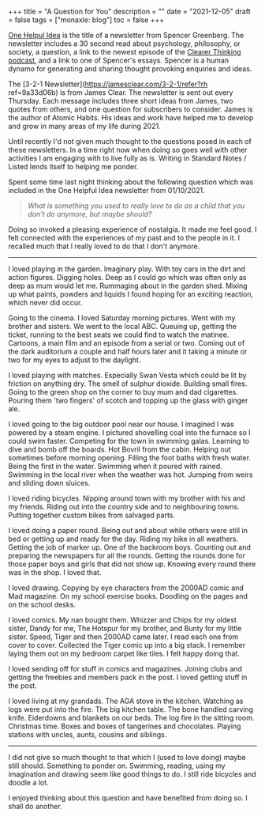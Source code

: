 +++
title = "A Question for You"
description = ""
date = "2021-12-05"
draft = false
tags = ["monaxle: blog"]
toc = false
+++

[One Helpul Idea](https://www.spencergreenberg.com/) is the title of a newsletter from Spencer Greenberg. The newsletter includes a 30 second read about psychology, philosophy, or society, a question, a link to the newest episode of the [Clearer Thinking podcast](https://clearerthinkingpodcast.com/), and a link to one of Spencer's essays. Spencer is a human dynamo for generating and sharing thought provoking enquiries and ideas.

The [3-2-1 Newsletter](https://jamesclear.com/3-2-1/refer?rh ref=9a33d06b) is from James Clear. The newsletter is sent out every Thursday. Each message includes three short ideas from James, two quotes from others, and one question for subscribers to consider. James is the author of Atomic Habits. His ideas and work have helped me to develop and grow in many areas of my life during 2021. 

Until recently I'd not given much thought to the questions posed in each of these newsletters. In a time right now when doing so goes well with other activities I am engaging with to live fully as is. Writing in Standard Notes / Listed lends itself to helping me ponder.

Spent some time last night thinking about the following question which was included in the One Helpful Idea newsletter from 01/10/2021.  

> *What is something you used to really love to do as a child that you don't do anymore, but maybe should?*

Doing so invoked a pleasing experience of nostalgia. It made me feel good. I felt connected with the experiences of my past and to the people in it. I recalled much that I really loved to do that I don't anymore.  
___
I loved playing in the garden. Imaginary play. With toy cars in the dirt and action figures. Digging holes. Deep as I could go which was often only as deep as mum would let me. Rummaging about in the garden shed. Mixing up what paints, powders and liquids I found hoping for an exciting reaction, which never did occur. 

Going to the cinema. I loved Saturday morning pictures. Went with my brother and sisters. We went to the local ABC. Queuing up, getting the ticket, running to the best seats we could find to watch the matinee. Cartoons, a main film and an episode from a serial or two. Coming out of the dark auditorium a couple and half hours later and it taking a minute or two for my eyes to adjust to the daylight.   

I loved playing with matches. Especially Swan Vesta which could be lit by friction on anything dry. The smell of sulphur dioxide. Building small fires. Going to the green shop on the corner to buy mum and dad cigarettes. Pouring them 'two fingers' of scotch and topping up the glass with ginger ale. 

I loved going to the big outdoor pool near our house. I imagined I was powered by a steam engine. I pictured shovelling coal into the furnace so I could swim faster. Competing for the town in swimming galas. Learning to dive and bomb off the boards. Hot Bovril from the cabin. Helping out sometimes before morning opening. Filling the foot baths with fresh water. Being the first in the water. Swimming when it poured with rained. Swimming in the local river when the weather was hot. Jumping from weirs and sliding down sluices. 

I loved riding bicycles. Nipping around town with my brother with his and my friends. Riding out into the country side and to neighbouring towns. Putting together custom bikes from salvaged parts. 

I loved doing a paper round. Being out and about while others were still in bed or getting up and ready for the day. Riding my bike in all weathers. Getting the job of marker up. One of the backroom boys. Counting out and preparing the newspapers for all the rounds. Getting the rounds done for those paper boys and girls that did not show up. Knowing every round there was in the shop. I loved that. 

I loved drawing. Copying by eye characters from the 2000AD comic and Mad magazine. On my school exercise books. Doodling on the pages and on the school desks. 

I loved comics. My nan bought them. Whizzer and Chips for my oldest sister, Dandy for me, The Hotspur for my brother, and Bunty for my little sister.  Speed, Tiger and then 2000AD came later. I read each one from cover to cover. Collected the Tiger comic up into a big stack. I remember laying them out on my bedroom carpet like tiles. I felt happy doing that. 

I loved sending off for stuff in comics and magazines. Joining clubs and getting the freebies and members pack in the post. I loved getting stuff in the post. 

I loved living at my grandads. The AGA stove in the kitchen. Watching as logs were put into the fire. The big kitchen table. The bone handled carving knife. Eiderdowns and blankets on our beds. The log fire in the sitting room. Christmas time. Boxes and boxes of tangerines and chocolates. Playing stations with uncles, aunts, cousins and siblings. 
___
I did not give so much thought to that which I (used to love doing) maybe still should. Something to ponder on. Swimming, reading, using my imagination and drawing seem like good things to do. I still ride bicycles and doodle a lot. 

I enjoyed thinking about this question and have benefited from doing so. I shall do another.